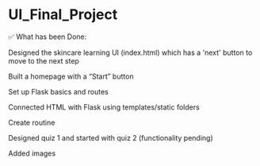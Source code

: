 # UI_Final_Project

✅ What has been Done:

Designed the skincare learning UI (index.html) which has a 'next' button to move to the next step

Built a homepage with a “Start” button

Set up Flask basics and routes

Connected HTML with Flask using templates/static folders

Create routine

Designed quiz 1 and 
started with quiz 2 (functionality pending)

Added images
